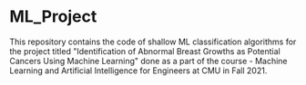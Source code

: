 # ML_Project
This repository contains the code of shallow ML classification algorithms for the project titled "Identification of Abnormal Breast Growths as Potential Cancers Using Machine Learning" done as a part of the course - Machine Learning and Artificial Intelligence for Engineers at CMU in Fall 2021.
